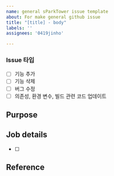 ```yaml
---
name: general sParkTower issue template
about: For make general github issue
title: "[title] - body"
labels: ''
assignees: '0419jinho'

---
```


### Issue 타입
- [ ] 기능 추가
- [ ] 기능 삭제
- [ ] 버그 수정
- [ ] 의존성, 환경 변수, 빌드 관련 코드 업데이트

## Purpose
>
## Job details
- [ ]
## Reference
